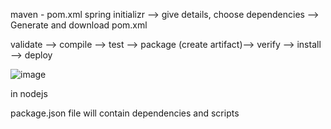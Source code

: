 maven - pom.xml
spring initializr --> give details, choose dependencies --> Generate and download pom.xml

validate --> compile --> test --> package (create artifact)--> verify --> install --> deploy

![image](https://github.com/pythonkid2/DevOps-Practice/assets/100591950/f5a0476a-2aa1-480b-994c-4f38b083759d)



in nodejs 

package.json file will contain dependencies and scripts
